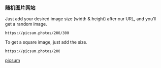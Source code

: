 ### 随机图片网站

Just add your desired image size (width & height) after our URL, and you'll get a random image.
```
https://picsum.photos/200/300
```
To get a square image, just add the size.
```
https://picsum.photos/200
```

[picsum](https://picsum.photos/)
